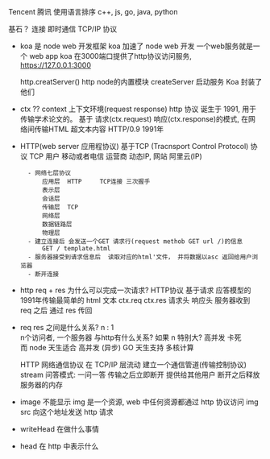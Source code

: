 Tencent 腾讯 
使用语言排序
c++, js, go, java, python

基石？ 
连接  即时通信  TCP/IP 协议
- koa 是 node web 开发框架
    koa 加速了 node web 开发 一个web服务就是一个 web app
    koa 在3000端口提供了http协议访问服务, 
    https://127.0.0.1:3000 

    http.creatServer()
    http node的内置模块  createServer 启动服务
    Koa 封装了他们

-  ctx ?? context 上下文环境(request response)
    http 协议 诞生于 1991, 用于传输学术论文的。
    基于  请求(ctx.request)  响应(ctx.response)的模式, 在网络间传输HTML
    超文本内容  HTTP/0.9 1991年

- HTTP(web server 应用程协议) 基于TCP (Tracnsport Control Protocol) 协议
    TCP 用户 移动或者电信 运营商 动态IP, 网站 阿里云(IP)

        - 网络七层协议 
            应用层  HTTP     TCP连接 三次握手
            表示层
            会话层
            传输层  TCP
            网络层
            数据链路层
            物理层
        - 建立连接后 会发送一个GET 请求行(request methob GET url /)的信息
            GET / template.html
        - 服务器接受到请求信息后  读取对应的html'文件， 并将数据以asc 返回给用户浏览器
        - 断开连接

- http   req + res 为什么可以完成一次请求?
    HTTP协议   基于请求 应答模型的 1991年传输最简单的 html 文本
    ctx.req ctx.res
    请求头   响应头
    服务器收到 req 之后 通过 res 传回

- req  res 之间是什么关系?
    n : 1     
    n个访问者, 一个服务器  与http有什么关系?
    如果 n 特别大?  高并发 卡死  
    而 node 天生适合 高并发 (异步)
    GO 天生支持 多核计算

    HTTP 网络通信协议 在 TCP/IP 层流动
    建立一个通信管道(传输控制协议)  stream
    问答模式: 一问一答 传输之后立即断开  提供给其他用户
    断开之后释放服务器的内存

- image 不能显示
    img 是一个资源, web 中任何资源都通过 http 协议访问
    img src 向这个地址发送 http 请求

- writeHead 在做什么事情

- head 在 http 中表示什么